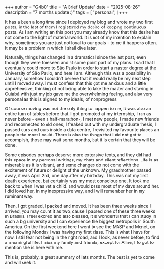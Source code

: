 +++ author = "G4b0"
title = "A Brief Update"
date = "2025-08-26"
description = "7 months update :)"
tags = [
"personal",
]
+++

It has a been a long time since I deployed my blog and wrote my two first posts, in the last of them I registered my desire of keeping continuous posts.  As I am writing an this post you may already know that this desire has not come to the light of material world. It is not of my intention to explain why, sometimes you are just not loyal to our goals - to me it happens often. It may be a problem in which I shall dive later. 

Naturally, things has changed in a dramatical since the last post, even though they were foreseen and at some point part of my plans. I said that I eventually could move to São Paulo in order to start a master degree at the University of São Paulo, and here I am. Although this was a possibility in January, somehow I couldn’t believe that it would really be my next step until I moved away. I must confess that this got me anxious and a little apprehensive,  thinking of not being able  to take the master and staying in Cuiabá with just my job gave me the overwhelming feeling, and also very personal as this is aligned to my ideals, of nonprogress.

Of course moving was not the only thing to happen to me, It was also an entire turn of tables before that. I got promoted at my internship, I ran as never before - even a half-marathon-, I met new people, I made new friends and reconnected to old ones, I freaked out with my undergraduate thesis, I passed ours and ours inside a data centre, I revisited my favourite places an people the most I could. There is also the things that I did not get to accomplish, those may wait some months, but it is certain that they will be done.

Some episodes perhaps deserve more extensive texts, and they did had this space in my personal writings, my chats and silent reflections. Life is as miserable as it is vibrant, and some changes do not come with the excitement of future or delight of the unknown. My grandmother passed away, it was April 2nd, one day after my birthday. This was not my first death experience, but certainly was my most conscious one. It took me back to when I was yet a child, and would pass most of my days around her. I did loved her, in my inexpressive way, and I will remember her in my ruminant way.

Then, I got graded, I packed and moved. It has been three weeks since I arrived, you may count it as two, cause I passed one of these three weeks in Brasilia. I feel excited and also blessed, it is wonderful that I can study in such a big university and I can experience the biggest metropolis in South America. On the first weekend here I went to see the MASP and Monet, on the following Monday I was having my first class. This is what I have for now. I still fear not being in the right road, and I look, as never before, to find a meaningful life. I miss my family and friends, except for Aline, I forgot to mention she is here with me.

This is, probably, a great summary of lats months. The best is yet to come and will seek it.
